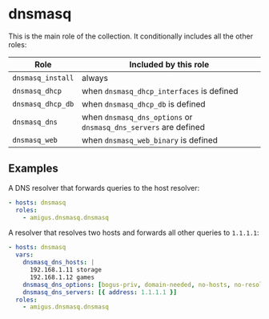 # dnsmasq

This is the main role of the collection.
It conditionally includes all the other roles:

| Role                | Included by this role                                            |
|---------------------|------------------------------------------------------------------|
| `dnsmasq_install`   | always                                                           |
| `dnsmasq_dhcp`      | when `dnsmasq_dhcp_interfaces` is defined                        |
| `dnsmasq_dhcp_db`   | when `dnsmasq_dhcp_db` is defined                                |
| `dnsmasq_dns`       | when `dnsmasq_dns_options` or `dnsmasq_dns_servers` are defined  |
| `dnsmasq_web`       | when `dnsmasq_web_binary` is defined                             |

## Examples

A DNS resolver that forwards queries to the host resolver:

```yaml
- hosts: dnsmasq
  roles:
    - amigus.dnsmasq.dnsmasq
```

A resolver that resolves two hosts and forwards all other queries to `1.1.1.1`:

```yaml
- hosts: dnsmasq
  vars:
    dnsmasq_dns_hosts: |
      192.168.1.11 storage
      192.168.1.12 games
    dnsmasq_dns_options: [bogus-priv, domain-needed, no-hosts, no-resolv]
    dnsmasq_dns_servers: [{ address: 1.1.1.1 }]
  roles:
    - amigus.dnsmasq.dnsmasq
```
